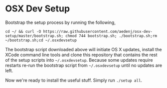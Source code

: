 # OSX Dev Setup

Bootstrap the setup process by running the following, 

```
cd ~/ && curl -O https://raw.githubusercontent.com/aedenj/osx-dev-setup/master/bootstrap.sh; chmod 744 bootstrap.sh; ./bootstrap.sh;rm ~/bootstrap.sh;cd ~/.osxdevsetup
```

The bootstrap script downloaded above will initiate OS X updates, install the XCode command line tools and clone this repository that contains the rest of the setup scripts into `~/.osxdevsetup`.
Because some updates require restarts re-run the bootstrap script from `~/.osxdevsetup` until no updates are left.

Now we're ready to install the useful stuff. Simply run `./setup all`.
